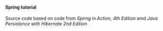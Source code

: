 #### Spring tutorial
Source code based on code from _Spirng in Action, 4th Edition_ amd _Java Persistence with Hibernate 2nd Edition_
